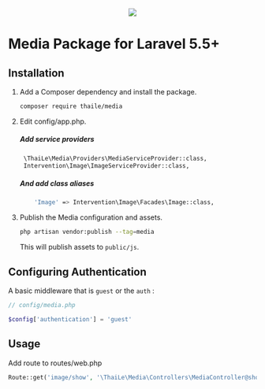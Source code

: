 <h3 align="center"><img src="https://upload.wikimedia.org/wikipedia/vi/9/91/FC_Barcelona_logo.svg"></h3>

# Media Package for Laravel 5.5+ 



## Installation

1. Add a Composer dependency and install the package.

    ```bash
    composer require thaile/media
    ```
2. Edit config/app.php.
   ##### Add service providers
         
    ```bash
     \ThaiLe\Media\Providers\MediaServiceProvider::class,
     Intervention\Image\ImageServiceProvider::class,
    ```
    
    ##### And add class aliases
             
    ```bash
        'Image' => Intervention\Image\Facades\Image::class,
    ```
    
3. Publish the Media configuration and assets.

    ```bash
    php artisan vendor:publish --tag=media
    ```

    This will publish assets to `public/js`.

## Configuring Authentication

A basic middleware  that is `guest` or the `auth` :

```php
// config/media.php

$config['authentication'] = 'guest'
```

## Usage

Add route to routes/web.php
```php
Route::get('image/show', '\ThaiLe\Media\Controllers\MediaController@show');
```
